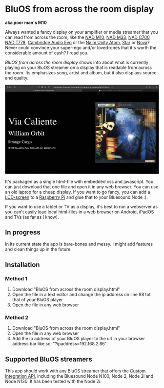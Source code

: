 # BluOS from across the room display
**aka poor man's M10**

Always wanted a fancy display on your amplifier or media streamer that you can read from across the room, like the [NAD M10](https://nadelectronics.com/product/m10-v2/), [NAD M33](https://nadelectronics.com/product/m33-bluos-streaming-dac-amplifier/), [NAD C700](https://nadelectronics.com/product/c-700/), [NAD T778](https://nadelectronics.com/product/t778-surround-amplifier/), [Cambridge Audio Evo](https://www.cambridgeaudio.com/row/en/products/evo/evo-150) or the [Naim Unity Atom](https://www.naimaudio.com/product/uniti-atom), [Star](https://www.naimaudio.com/product/uniti-star) or [Nova](https://www.naimaudio.com/product/uniti-nova)? Never could convince your super-ego and/or loved-ones that it's worth the considerable amount of cash? I read you.

*BluOS from across the room display* shows info about what is currently playing on your BluOS streamer on a display that is readable from across the room. Its emphasizes song, artist and album, but it also displays source and quality.

![screenshot of BluOS from across the room display in a browser](https://github.com/buzink/BluOS-from-across-the-room-display/blob/master/Screenshot-browser.jpg?raw=true)

It's packaged as a single html-file with embedded css and javascript. You can just download that one file and open it in any web browser. You can use an old laptop for a cheap display. If you want to go fancy, you can add a [LCD-screen](https://www.raspberrypi.com/products/raspberry-pi-touch-display/) to a [Raspberry Pi](https://www.raspberrypi.com) and glue that to your Bluesound Node :).

If you want to use a tablet or TV as a display, it's best to run a webserver as you can't easily load local html-files in a web browser on Android, iPadOS and TVs (as far as I know).

## In progress
In its current state the app is bare-bones and messy. I might add features and clean things up in the future.

## Installation
### Method 1
1. Download "BluOS from across the room display.html"
1. Open the file in a text editor and change the ip address on line 98 tot that of your BluOS player
1. Open the file in any web browser

### Method 2
1. Download "BluOS from across the room display.html"
1. Open the file in any web browser
1. Add the ip address of your BluOS player to the url in your browser address bar like so: "?ipaddress=192.168.2.86"

## Supported BluOS streamers
This app should work with any BluOS streamer that offers the [Custom Integration API](https://bluos.net/wp-content/uploads/2021/03/Custom-Integration-API-v1.0_March-2021.pdf), including the Bluesound Node N100, Node 2, Node 2i and Node N130. It has been tested with the Node 2i.
